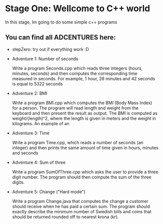 # Stage One: Wellcome to C++ world
In this stage, Im going to do some simple c++ programs

## You can find all ADCENTURES here:
* stepZero: try out if everything work :D

* Adventure 1: Number of seconds

    Write a program Seconds.cpp which reads three integers (hours, minutes, seconds) and then computes the corresponding time measured in seconds. For example, 1 hour, 28 minutes and 42 seconds is equal to 5322 seconds

* Adventure 2:  BMI

    Write a program BMI.cpp which computes the BMI (Body Mass Index) for a person. The program will read length and weight from the keyboard and then present the result as output. The BMI is computed as weight/(length)^2, where the length is given in meters and the weight in kilograms. An example of an 

* Adventure 3: Time

    Write a program Time.cpp, which reads a number of seconds (an integer) and then prints the same amount of time given in hours, minutes and seconds

* Adventure 4: Sum of three 

    Write a program SumOfThree.cpp which asks the user to provide a three digit number. The program should then compute the sum of the three digits.

* Adventure 5: Change ("Hard mode")

    Write a program Change.java that computes the change a customer should receive when he has paid a certain sum. The program should exactly describe the minimum number of Swedish bills and coins that should be returned rounded off to nearest krona (kr).